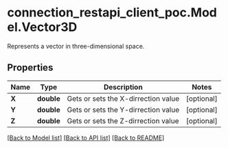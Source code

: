 # connection_restapi_client_poc.Model.Vector3D
Represents a vector in three-dimensional space.

## Properties

Name | Type | Description | Notes
------------ | ------------- | ------------- | -------------
**X** | **double** | Gets or sets the X-dirrection value | [optional] 
**Y** | **double** | Gets or sets the Y-dirrection value | [optional] 
**Z** | **double** | Gets or sets the Z-dirrection value | [optional] 

[[Back to Model list]](../README.md#documentation-for-models) [[Back to API list]](../README.md#documentation-for-api-endpoints) [[Back to README]](../README.md)

